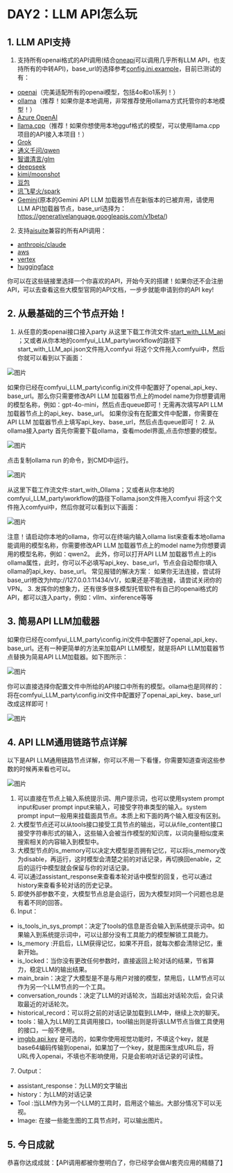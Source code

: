 # DAY2：LLM API怎么玩

## 1. LLM API支持
1. 支持所有openai格式的API调用(结合[oneapi](https://github.com/songquanpeng/one-api)可以调用几乎所有LLM API，也支持所有的中转API)，base_url的选择参考[config.ini.example](config.ini.example)，目前已测试的有：
* [openai](https://platform.openai.com/docs/api-reference/chat/create)（完美适配所有的openai模型，包括4o和o1系列！）
* [ollama](https://github.com/ollama/ollama)（推荐！如果你是本地调用，非常推荐使用ollama方式托管你的本地模型！）
* [Azure OpenAI](https://azure.microsoft.com/zh-cn/products/ai-services/openai-service/)
* [llama.cpp](https://github.com/ggerganov/llama.cpp?tab=readme-ov-file#web-server)（推荐！如果你想使用本地gguf格式的模型，可以使用llama.cpp项目的API接入本项目！）
* [Grok](https://x.ai/api)
* [通义千问/qwen](https://help.aliyun.com/zh/dashscope/developer-reference/compatibility-of-openai-with-dashscope/?spm=a2c4g.11186623.0.0.7b576019xkArPq)
* [智谱清言/glm](https://open.bigmodel.cn/dev/api#http_auth)
* [deepseek](https://platform.deepseek.com/api-docs/zh-cn/)
* [kimi/moonshot](https://platform.moonshot.cn/docs/api/chat#%E5%9F%BA%E6%9C%AC%E4%BF%A1%E6%81%AF)
* [豆包](https://www.volcengine.com/docs/82379/1263482)
* [讯飞星火/spark](https://xinghuo.xfyun.cn/sparkapi?scr=price)
* [Gemini](https://developers.googleblog.com/zh-hans/gemini-is-now-accessible-from-the-openai-library/)(原本的Gemini API LLM 加载器节点在新版本的已被弃用，请使用LLM API加载器节点，base_url选择为：https://generativelanguage.googleapis.com/v1beta/)

2. 支持[aisuite](https://github.com/andrewyng/aisuite)兼容的所有API调用：
* [anthropic/claude](https://www.anthropic.com/)
* [aws](https://docs.aws.amazon.com/solutions/latest/generative-ai-application-builder-on-aws/api-reference.html)
* [vertex](https://cloud.google.com/vertex-ai/docs/reference/rest)
* [huggingface](https://huggingface.co/)

你可以在这些链接里选择一个你喜欢的API，开始今天的搭建！如果你还不会注册API，可以去查看这些大模型官网的API文档，一步步就能申请到你的API key!
## 2. 从最基础的三个节点开始！
1. 从任意的类openai接口接入party
从这里下载工作流文件:[start_with_LLM_api](https://github.com/heshengtao/comfyui_LLM_party/blob/main/workflow/start_with_LLM_api.json) ；又或者从你本地的comfyui_LLM_party\workflow的路径下start_with_LLM_api.json文件拖入comfyui
将这个文件拖入comfyui中，然后你就可以看到以下画面：

![图片](../img/2-1.PNG)

如果你已经在comfyui_LLM_party\config.ini文件中配置好了openai_api_key、base_url。那么你只需要修改API LLM 加载器节点上的model name为你想要调用的模型名称，例如：gpt-4o-mini，然后点击queue即可！无需再次填写API LLM 加载器节点上的api_key、base_url。
如果你没有在配置文件中配置，你需要在API LLM 加载器节点上填写api_key、base_url，然后点击queue即可！
2. 从ollama接入party
首先你需要下载ollama，查看model界面,点击你想要的模型。

![图片](../img/2-2.PNG)

点击复制ollama run <model name>的命令，到CMD中运行。

![图片](../img/2-3.PNG)

从这里下载工作流文件:start_with_Ollama；又或者从你本地的comfyui_LLM_party\workflow的路径下ollama.json文件拖入comfyui
将这个文件拖入comfyui中，然后你就可以看到以下画面：

![图片](../img/2-4.PNG)

注意！请启动你本地的ollama，你可以在终端内输入ollama list来查看本地ollama能调用的模型名称，你需要修改API LLM 加载器节点上的model name为你想要调用的模型名称，例如：qwen2。
此外，你可以打开API LLM 加载器节点上的is ollama属性，此时，你可以不必填写api_key、base_url，节点会自动帮你填入ollama的api_key、base_url。
常见报错的解决方案：
如果你无法连接，尝试将base_url修改为http://127.0.0.1:11434/v1/，如果还是不能连接，请尝试关闭你的VPN。
3. 发挥你的想象力，还有很多很多模型托管软件有自己的openai格式的API，都可以连入party，例如：vllm、xinference等等
## 3. 简易API LLM加载器
如果你已经在comfyui_LLM_party\config.ini文件中配置好了openai_api_key、base_url。还有一种更简单的方法来加载API LLM模型，就是将API LLM加载器节点替换为简易API LLM加载器。如下图所示：

![图片](../img/2-5.PNG)

你可以直接选择你配置文件中所给的API接口中所有的模型。ollama也是同样的：将在comfyui_LLM_party\config.ini文件中配置好了openai_api_key、base_url改成这样即可！

![图片](../img/2-6.PNG)

## 4. API LLM通用链路节点详解
以下是API LLM通用链路节点详解，你可以不用一下看懂，你需要知道查询这些参数的时候再来看也可以。

![图片](../img/2-7.PNG)

1. 可以直接在节点上输入系统提示词、用户提示词，也可以使用system prompt input和user prompt input来输入，可接受字符串类型的输入。system prompt input一般用来挂载面具节点。本质上和下面的两个输入框没有区别。
2. 大模型节点还可以从tools接口接受工具节点的输出，可以从file_content接口接受字符串形式的输入，这些输入会被当作模型的知识库，以词向量相似度来搜索相关的内容输入到模型中。
3. 大模型节点的is_memory可以决定大模型是否拥有记忆，可以将is_memory改为disable，再运行，这时模型会清楚之前的对话记录，再切换回enable，之后的运行中模型就会保留与你的对话记录。
4. 可以通过assistant_response来查看本轮对话中模型的回复，也可以通过history来查看多轮对话的历史记录。
5. 即使外部参数不变，大模型节点总是会运行，因为大模型对同一个问题也总是有着不同的回答。
6. Input：
  - is_tools_in_sys_prompt：决定了tools的信息是否会输入到系统提示词中。如果输入到系统提示词中，可以让部分没有工具能力的模型解锁工具能力。
  - Is_memory :开启后，LLM获得记忆，如果不开启，就每次都会清除记忆，重新开始。 
  - is_locked：当你没有更改任何参数时，直接返回上轮对话的结果，节省算力，稳定LLM的输出结果。
  - main_brain：决定了大模型是不是与用户对接的模型，禁用后，LLM节点可以作为另一个LLM节点的一个工具。
  - conversation_rounds：决定了LLM的对话轮次，当超出对话轮次后，会只读取最近的对话轮次。
  - historical_record：可以将之前的对话记录加载到LLM中，继续上次的聊天。
  - tools：输入为LLM的工具调用接口，tool输出则是将该LLM节点当做工具使用的接口，一般不使用。
  - [imgbb api key](https://imgbb.com) 是可选的，如果你使用视觉功能时，不填这个key，就是base64编码传输到openai，如果加了一个key，就是图床生成URL后，将URL传入openai，不填也不影响使用，只是会影响对话记录的可读性。
7. Output：
  - assistant_response：为LLM的文字输出
  - history：为LLM的对话记录
  - Tool :当LLM作为另一个LLM的工具时，启用这个输出。大部分情况下可以无视。
  - Image: 在接一些能生图的工具节点时，可以输出图片。
## 5. 今日成就
恭喜你达成成就：【API调用都被你整明白了，你已经学会做AI套壳应用的精髓了】